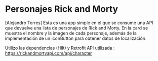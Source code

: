 # Personajes Rick and Morty
[Alejandro Torres]
Esta es una app simple en el que se consume una API que devuelve una lista de personajes de Rick and Morty.
En la card se muestra el nombre y la imagen de cada personaje, además de la implementación de un iconButton para obtener datos de localización.

Utilizo las dependencias (Hilt) y Retrofit 
API utilizada : https://rickandmortyapi.com/api/character
